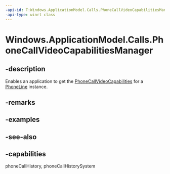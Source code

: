```yaml
---
-api-id: T:Windows.ApplicationModel.Calls.PhoneCallVideoCapabilitiesManager
-api-type: winrt class
---
```


<!-- Class syntax.
public class PhoneCallVideoCapabilitiesManager 
-->

# Windows.ApplicationModel.Calls.PhoneCallVideoCapabilitiesManager

## -description
Enables an application to get the [PhoneCallVideoCapabilities](phonecallvideocapabilities.md) for a [PhoneLine](phoneline.md) instance.

## -remarks

## -examples

## -see-also

## -capabilities
phoneCallHistory, phoneCallHistorySystem
